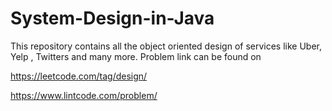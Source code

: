 # System-Design-in-Java
This repository contains all the object oriented design of services like Uber, Yelp , Twitters and many more. Problem link can be found on 

https://leetcode.com/tag/design/
 
https://www.lintcode.com/problem/


